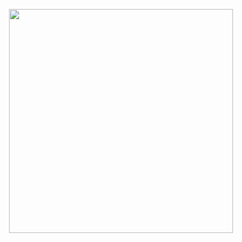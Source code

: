<p align="center"> 
  <!-- <img alt="Coder GIF" height=500 width=700 src="https://cdn.dribbble.com/users/730703/screenshots/6581243/avento.gif" /><br> -->

<img src="https://github.com/Anmol-Baranwal/Cool-GIFs-For-GitHub/assets/74038190/7b282ec6-fcc3-4600-90a7-2c3140549f58" width="400">
</p>
